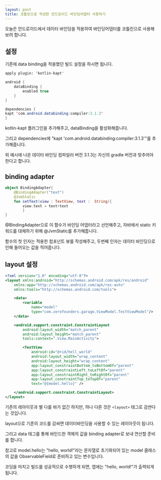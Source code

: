 ```yaml
---
layout: post
title: 코틀린으로 작성한 안드로이드 바인딩어댑터 사용하기
---
```


오늘은 안드로이드에서 데이터 바인딩을 적용하여 바인딩어댑터를 코틀린으로 사용해보려 합니다.

## 설정

기존에 data binding을 적용했던 빌드 설정을 하시면 됩니다.

```xml
apply plugin: 'kotlin-kapt'
```

```java
android {
    dataBinding {
        enabled true
    }
}
```

```java
dependencies {
kapt 'com.android.databinding:compiler:3.1.3'
}
```

kotlin-kapt 플러그인을 추가해주고, dataBinding을 활성화해줍니다.

그리고 dependencies에 "kapt 'com.android.databinding:compiler:3.1.3'"를 추가해줍니다.

위 예시에 나온 데이터 바인딩 컴파일러 버전 3.1.3는 자신의 gradle 버전과 맞추어야 한다고 합니다.

## binding adapter

```kotlin
object BindingAdapter{
    @BindingAdapter("text")
    @JvmStatic
    fun setText(view : TextView, text :  String){
        view.text = text+text 
        }
}
```

@BindingAdapter으로  이 함수가 바인딩 어댑터라고 선언해주고, 자바에서 static 키워드를 대체하기 위해 @JvmStatic를 추가해줍니다.

함수의 첫 인자는 적용한 컴포넌트 뷰를 작성해주고, 두번째 인자는 데이터 바인딩으로 인해 들어오는 값을 적어줍니다.


## layout 설정

```xml
<?xml version="1.0" encoding="utf-8"?>
<layout xmlns:android="http://schemas.android.com/apk/res/android"
    xmlns:app="http://schemas.android.com/apk/res-auto"
    xmlns:tools="http://schemas.android.com/tools">

    <data>
        <variable
            name="model"
            type="com.zerofounders.garage.ViewModel.TestViewModel"/>
    </data>

    <android.support.constraint.ConstraintLayout
        android:layout_width="match_parent"
        android:layout_height="match_parent"
        tools:context=".View.MainActivity">

        <TextView
            android:id="@+id/hell_world"
            android:layout_width="wrap_content"
            android:layout_height="wrap_content"
            app:layout_constraintBottom_toBottomOf="parent"
            app:layout_constraintLeft_toLeftOf="parent"
            app:layout_constraintRight_toRightOf="parent"
            app:layout_constraintTop_toTopOf="parent"
            text="@{model.hello}" />

    </android.support.constraint.ConstraintLayout>
</layout>

```

기존의 레아이웃과 별 다를 바가 없긴 하지만, 하나 다른 것은 ```<layout>``` 태그로 감싼다는 것입니다.

layout으로 기존의 코드를 감싸면 데이터바인딩을 사용할 수 있는 레이아웃이 됩니다.

그리고 data 태그를 통해 바인드한 객체의 값을 binding adapter로 보내 연산할 준비를 합니다.

참고로 model.hello는 "hello, world!"라는 문자열로 초기화되어 있는 model 클래스의 값을 ObservableField로 준비하고 있는 변수입니다.

코딩을 마치고 빌드를 성공적으로 수행하게 되면, 앱에는 "hello, world!"가 출력되게 됩니다.
